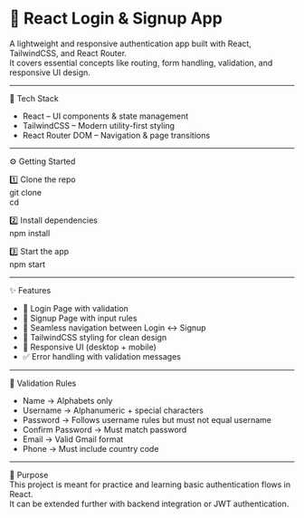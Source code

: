 # 🔐 React Login & Signup App  

A lightweight and responsive authentication app built with React, TailwindCSS, and React Router.  
It covers essential concepts like routing, form handling, validation, and responsive UI design.  

--------------------------------------------------------

🚀 Tech Stack  
- React – UI components & state management  
- TailwindCSS – Modern utility-first styling  
- React Router DOM – Navigation & page transitions  

--------------------------------------------------------

⚙️ Getting Started  

1️⃣ Clone the repo  
git clone <your-repo-url>  
cd <your-folder>  

2️⃣ Install dependencies  
npm install  

3️⃣ Start the app  
npm start  

--------------------------------------------------------

✨ Features  
- 🔑 Login Page with validation  
- 📝 Signup Page with input rules  
- 🔄 Seamless navigation between Login ↔ Signup  
- 🎨 TailwindCSS styling for clean design  
- 📱 Responsive UI (desktop + mobile)  
- ✅ Error handling with validation messages  

--------------------------------------------------------

🧪 Validation Rules  
- Name → Alphabets only  
- Username → Alphanumeric + special characters  
- Password → Follows username rules but must not equal username  
- Confirm Password → Must match password  
- Email → Valid Gmail format  
- Phone → Must include country code  

--------------------------------------------------------

📌 Purpose  
This project is meant for practice and learning basic authentication flows in React.  
It can be extended further with backend integration or JWT authentication.  
